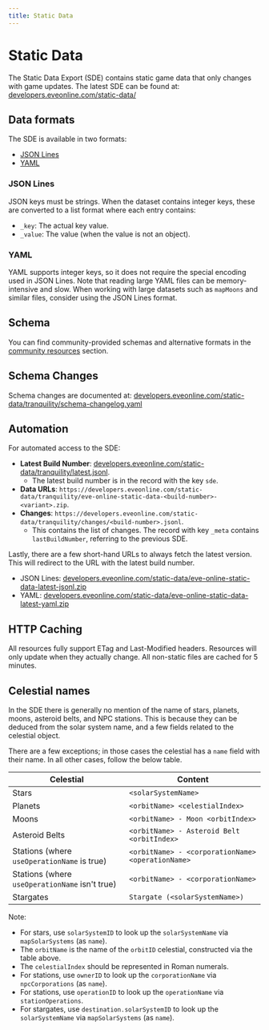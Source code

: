 ```yaml
---
title: Static Data
---
```


# Static Data

The Static Data Export (SDE) contains static game data that only changes with game updates.
The latest SDE can be found at: [developers.eveonline.com/static-data/](https://developers.eveonline.com/static-data/)

## Data formats

The SDE is available in two formats:

- [JSON Lines](https://jsonlines.org/)
- [YAML](https://yaml.org/)

### JSON Lines

JSON keys must be strings.
When the dataset contains integer keys, these are converted to a list format where each entry contains:

- `_key`: The actual key value.
- `_value`: The value (when the value is not an object).

### YAML

YAML supports integer keys, so it does not require the special encoding used in JSON Lines.
Note that reading large YAML files can be memory-intensive and slow.
When working with large datasets such as `mapMoons` and similar files, consider using the JSON Lines format.

## Schema

You can find community-provided schemas and alternative formats in the [community resources](../../community/#libraries-and-resources) section.

## Schema Changes

Schema changes are documented at: [developers.eveonline.com/static-data/tranquility/schema-changelog.yaml](https://developers.eveonline.com/static-data/tranquility/schema-changelog.yaml)

## Automation

For automated access to the SDE:

- **Latest Build Number**: [developers.eveonline.com/static-data/tranquility/latest.jsonl](https://developers.eveonline.com/static-data/tranquility/latest.jsonl).
    - The latest build number is in the record with the key `sde`.
- **Data URLs**: `https://developers.eveonline.com/static-data/tranquility/eve-online-static-data-<build-number>-<variant>.zip`.
- **Changes**: `https://developers.eveonline.com/static-data/tranquility/changes/<build-number>.jsonl`.
    - This contains the list of changes.
      The record with key `_meta` contains `lastBuildNumber`, referring to the previous SDE.

Lastly, there are a few short-hand URLs to always fetch the latest version.
This will redirect to the URL with the latest build number.

- JSON Lines: [developers.eveonline.com/static-data/eve-online-static-data-latest-jsonl.zip](https://developers.eveonline.com/static-data/eve-online-static-data-latest-jsonl.zip)
- YAML: [developers.eveonline.com/static-data/eve-online-static-data-latest-yaml.zip](https://developers.eveonline.com/static-data/eve-online-static-data-latest-yaml.zip)

## HTTP Caching

All resources fully support ETag and Last-Modified headers.
Resources will only update when they actually change.
All non-static files are cached for 5 minutes.

## Celestial names

In the SDE there is generally no mention of the name of stars, planets, moons, asteroid belts, and NPC stations.
This is because they can be deduced from the solar system name, and a few fields related to the celestial object.

There are a few exceptions; in those cases the celestial has a `name` field with their name.
In all other cases, follow the below table.

| Celestial                                      | Content                                           |
|------------------------------------------------|---------------------------------------------------|
| Stars                                          | `<solarSystemName>`                               |
| Planets                                        | `<orbitName> <celestialIndex>`                    |
| Moons                                          | `<orbitName> - Moon <orbitIndex>`                 |
| Asteroid Belts                                 | `<orbitName> - Asteroid Belt <orbitIndex>`        |
| Stations (where `useOperationName` is true)    | `<orbitName> - <corporationName> <operationName>` |
| Stations (where `useOperationName` isn't true) | `<orbitName> - <corporationName>`                 |
| Stargates                                      | `Stargate (<solarSystemName>)`                    |

Note:

- For stars, use `solarSystemID` to look up the `solarSystemName` via `mapSolarSystems` (as `name`).
- The `orbitName` is the name of the `orbitID` celestial, constructed via the table above.
- The `celestialIndex` should be represented in Roman numerals.
- For stations, use `ownerID` to look up the `corporationName` via `npcCorporations` (as `name`).
- For stations, use `operationID` to look up the `operationName` via `stationOperations`.
- For stargates, use `destination.solarSystemID` to look up the `solarSystemName` via `mapSolarSystems` (as `name`).
